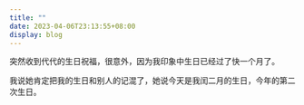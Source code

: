 ```yaml
---
title: ""
date: 2023-04-06T23:13:55+08:00
display: blog
---
```


突然收到代代的生日祝福，很意外，因为我印象中生日已经过了快一个月了。

我说她肯定把我的生日和别人的记混了，她说今天是我闰二月的生日，今年的第二次生日。
